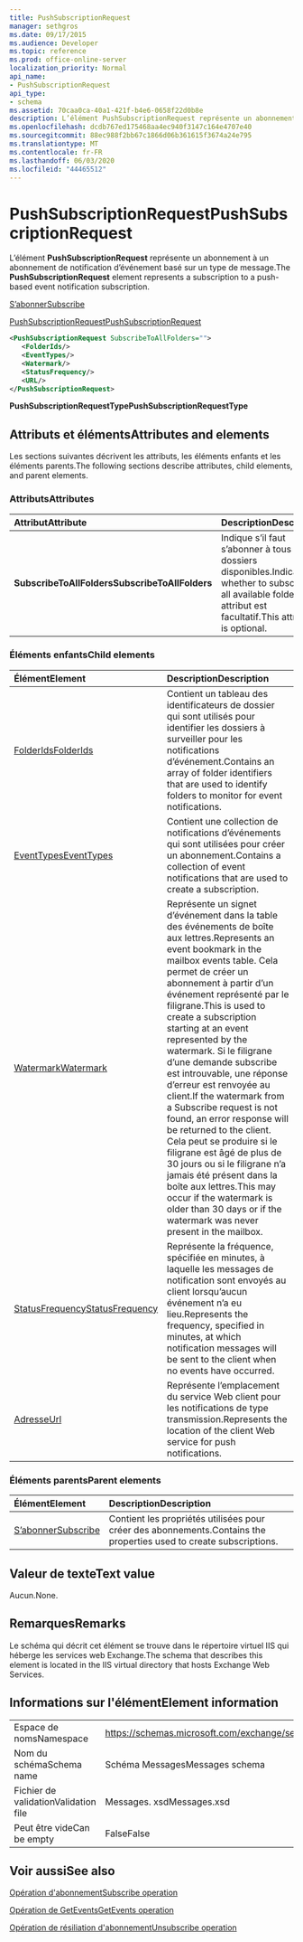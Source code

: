 ```yaml
---
title: PushSubscriptionRequest
manager: sethgros
ms.date: 09/17/2015
ms.audience: Developer
ms.topic: reference
ms.prod: office-online-server
localization_priority: Normal
api_name:
- PushSubscriptionRequest
api_type:
- schema
ms.assetid: 70caa0ca-40a1-421f-b4e6-0658f22d0b8e
description: L’élément PushSubscriptionRequest représente un abonnement à un abonnement de notification d’événement basé sur un type de message.
ms.openlocfilehash: dcdb767ed175468aa4ec940f3147c164e4707e40
ms.sourcegitcommit: 88ec988f2bb67c1866d06b361615f3674a24e795
ms.translationtype: MT
ms.contentlocale: fr-FR
ms.lasthandoff: 06/03/2020
ms.locfileid: "44465512"
---
```

# <a name="pushsubscriptionrequest"></a><span data-ttu-id="fe7e6-103">PushSubscriptionRequest</span><span class="sxs-lookup"><span data-stu-id="fe7e6-103">PushSubscriptionRequest</span></span>

<span data-ttu-id="fe7e6-104">L’élément **PushSubscriptionRequest** représente un abonnement à un abonnement de notification d’événement basé sur un type de message.</span><span class="sxs-lookup"><span data-stu-id="fe7e6-104">The **PushSubscriptionRequest** element represents a subscription to a push-based event notification subscription.</span></span> 
  
[<span data-ttu-id="fe7e6-105">S’abonner</span><span class="sxs-lookup"><span data-stu-id="fe7e6-105">Subscribe</span></span>](subscribe.md)
  
[<span data-ttu-id="fe7e6-106">PushSubscriptionRequest</span><span class="sxs-lookup"><span data-stu-id="fe7e6-106">PushSubscriptionRequest</span></span>](pushsubscriptionrequest.md)
  
```XML
<PushSubscriptionRequest SubscribeToAllFolders="">
   <FolderIds/>
   <EventTypes/>
   <Watermark/>
   <StatusFrequency/>
   <URL/>
</PushSubscriptionRequest>
```

 <span data-ttu-id="fe7e6-107">**PushSubscriptionRequestType**</span><span class="sxs-lookup"><span data-stu-id="fe7e6-107">**PushSubscriptionRequestType**</span></span>
## <a name="attributes-and-elements"></a><span data-ttu-id="fe7e6-108">Attributs et éléments</span><span class="sxs-lookup"><span data-stu-id="fe7e6-108">Attributes and elements</span></span>

<span data-ttu-id="fe7e6-109">Les sections suivantes décrivent les attributs, les éléments enfants et les éléments parents.</span><span class="sxs-lookup"><span data-stu-id="fe7e6-109">The following sections describe attributes, child elements, and parent elements.</span></span>
  
### <a name="attributes"></a><span data-ttu-id="fe7e6-110">Attributs</span><span class="sxs-lookup"><span data-stu-id="fe7e6-110">Attributes</span></span>

|<span data-ttu-id="fe7e6-111">**Attribut**</span><span class="sxs-lookup"><span data-stu-id="fe7e6-111">**Attribute**</span></span>|<span data-ttu-id="fe7e6-112">**Description**</span><span class="sxs-lookup"><span data-stu-id="fe7e6-112">**Description**</span></span>|
|:-----|:-----|
|<span data-ttu-id="fe7e6-113">**SubscribeToAllFolders**</span><span class="sxs-lookup"><span data-stu-id="fe7e6-113">**SubscribeToAllFolders**</span></span> <br/> |<span data-ttu-id="fe7e6-114">Indique s’il faut s’abonner à tous les dossiers disponibles.</span><span class="sxs-lookup"><span data-stu-id="fe7e6-114">Indicates whether to subscribe to all available folders.</span></span> <span data-ttu-id="fe7e6-115">Cet attribut est facultatif.</span><span class="sxs-lookup"><span data-stu-id="fe7e6-115">This attribute is optional.</span></span>  <br/> |
   
### <a name="child-elements"></a><span data-ttu-id="fe7e6-116">Éléments enfants</span><span class="sxs-lookup"><span data-stu-id="fe7e6-116">Child elements</span></span>

|<span data-ttu-id="fe7e6-117">**Élément**</span><span class="sxs-lookup"><span data-stu-id="fe7e6-117">**Element**</span></span>|<span data-ttu-id="fe7e6-118">**Description**</span><span class="sxs-lookup"><span data-stu-id="fe7e6-118">**Description**</span></span>|
|:-----|:-----|
|[<span data-ttu-id="fe7e6-119">FolderIds</span><span class="sxs-lookup"><span data-stu-id="fe7e6-119">FolderIds</span></span>](folderids.md) <br/> |<span data-ttu-id="fe7e6-120">Contient un tableau des identificateurs de dossier qui sont utilisés pour identifier les dossiers à surveiller pour les notifications d’événement.</span><span class="sxs-lookup"><span data-stu-id="fe7e6-120">Contains an array of folder identifiers that are used to identify folders to monitor for event notifications.</span></span>  <br/> |
|[<span data-ttu-id="fe7e6-121">EventTypes</span><span class="sxs-lookup"><span data-stu-id="fe7e6-121">EventTypes</span></span>](eventtypes.md) <br/> |<span data-ttu-id="fe7e6-122">Contient une collection de notifications d’événements qui sont utilisées pour créer un abonnement.</span><span class="sxs-lookup"><span data-stu-id="fe7e6-122">Contains a collection of event notifications that are used to create a subscription.</span></span>  <br/> |
|[<span data-ttu-id="fe7e6-123">Watermark</span><span class="sxs-lookup"><span data-stu-id="fe7e6-123">Watermark</span></span>](watermark.md) <br/> |<span data-ttu-id="fe7e6-124">Représente un signet d’événement dans la table des événements de boîte aux lettres.</span><span class="sxs-lookup"><span data-stu-id="fe7e6-124">Represents an event bookmark in the mailbox events table.</span></span> <span data-ttu-id="fe7e6-125">Cela permet de créer un abonnement à partir d’un événement représenté par le filigrane.</span><span class="sxs-lookup"><span data-stu-id="fe7e6-125">This is used to create a subscription starting at an event represented by the watermark.</span></span> <span data-ttu-id="fe7e6-126">Si le filigrane d’une demande subscribe est introuvable, une réponse d’erreur est renvoyée au client.</span><span class="sxs-lookup"><span data-stu-id="fe7e6-126">If the watermark from a Subscribe request is not found, an error response will be returned to the client.</span></span> <span data-ttu-id="fe7e6-127">Cela peut se produire si le filigrane est âgé de plus de 30 jours ou si le filigrane n’a jamais été présent dans la boîte aux lettres.</span><span class="sxs-lookup"><span data-stu-id="fe7e6-127">This may occur if the watermark is older than 30 days or if the watermark was never present in the mailbox.</span></span>  <br/> |
|[<span data-ttu-id="fe7e6-128">StatusFrequency</span><span class="sxs-lookup"><span data-stu-id="fe7e6-128">StatusFrequency</span></span>](statusfrequency.md) <br/> |<span data-ttu-id="fe7e6-129">Représente la fréquence, spécifiée en minutes, à laquelle les messages de notification sont envoyés au client lorsqu’aucun événement n’a eu lieu.</span><span class="sxs-lookup"><span data-stu-id="fe7e6-129">Represents the frequency, specified in minutes, at which notification messages will be sent to the client when no events have occurred.</span></span>  <br/> |
|[<span data-ttu-id="fe7e6-130">Adresse</span><span class="sxs-lookup"><span data-stu-id="fe7e6-130">Url </span></span>](url-ex15websvcsotherref.md) <br/> |<span data-ttu-id="fe7e6-131">Représente l’emplacement du service Web client pour les notifications de type transmission.</span><span class="sxs-lookup"><span data-stu-id="fe7e6-131">Represents the location of the client Web service for push notifications.</span></span>  <br/> |
   
### <a name="parent-elements"></a><span data-ttu-id="fe7e6-132">Éléments parents</span><span class="sxs-lookup"><span data-stu-id="fe7e6-132">Parent elements</span></span>

|<span data-ttu-id="fe7e6-133">**Élément**</span><span class="sxs-lookup"><span data-stu-id="fe7e6-133">**Element**</span></span>|<span data-ttu-id="fe7e6-134">**Description**</span><span class="sxs-lookup"><span data-stu-id="fe7e6-134">**Description**</span></span>|
|:-----|:-----|
|[<span data-ttu-id="fe7e6-135">S’abonner</span><span class="sxs-lookup"><span data-stu-id="fe7e6-135">Subscribe</span></span>](subscribe.md) <br/> |<span data-ttu-id="fe7e6-136">Contient les propriétés utilisées pour créer des abonnements.</span><span class="sxs-lookup"><span data-stu-id="fe7e6-136">Contains the properties used to create subscriptions.</span></span>  <br/> |
   
## <a name="text-value"></a><span data-ttu-id="fe7e6-137">Valeur de texte</span><span class="sxs-lookup"><span data-stu-id="fe7e6-137">Text value</span></span>

<span data-ttu-id="fe7e6-138">Aucun.</span><span class="sxs-lookup"><span data-stu-id="fe7e6-138">None.</span></span>
  
## <a name="remarks"></a><span data-ttu-id="fe7e6-139">Remarques</span><span class="sxs-lookup"><span data-stu-id="fe7e6-139">Remarks</span></span>

<span data-ttu-id="fe7e6-140">Le schéma qui décrit cet élément se trouve dans le répertoire virtuel IIS qui héberge les services web Exchange.</span><span class="sxs-lookup"><span data-stu-id="fe7e6-140">The schema that describes this element is located in the IIS virtual directory that hosts Exchange Web Services.</span></span>
  
## <a name="element-information"></a><span data-ttu-id="fe7e6-141">Informations sur l'élément</span><span class="sxs-lookup"><span data-stu-id="fe7e6-141">Element information</span></span>

|||
|:-----|:-----|
|<span data-ttu-id="fe7e6-142">Espace de noms</span><span class="sxs-lookup"><span data-stu-id="fe7e6-142">Namespace</span></span>  <br/> |https://schemas.microsoft.com/exchange/services/2006/messages  <br/> |
|<span data-ttu-id="fe7e6-143">Nom du schéma</span><span class="sxs-lookup"><span data-stu-id="fe7e6-143">Schema name</span></span>  <br/> |<span data-ttu-id="fe7e6-144">Schéma Messages</span><span class="sxs-lookup"><span data-stu-id="fe7e6-144">Messages schema</span></span>  <br/> |
|<span data-ttu-id="fe7e6-145">Fichier de validation</span><span class="sxs-lookup"><span data-stu-id="fe7e6-145">Validation file</span></span>  <br/> |<span data-ttu-id="fe7e6-146">Messages. xsd</span><span class="sxs-lookup"><span data-stu-id="fe7e6-146">Messages.xsd</span></span>  <br/> |
|<span data-ttu-id="fe7e6-147">Peut être vide</span><span class="sxs-lookup"><span data-stu-id="fe7e6-147">Can be empty</span></span>  <br/> |<span data-ttu-id="fe7e6-148">False</span><span class="sxs-lookup"><span data-stu-id="fe7e6-148">False</span></span>  <br/> |
   
## <a name="see-also"></a><span data-ttu-id="fe7e6-149">Voir aussi</span><span class="sxs-lookup"><span data-stu-id="fe7e6-149">See also</span></span>



[<span data-ttu-id="fe7e6-150">Opération d'abonnement</span><span class="sxs-lookup"><span data-stu-id="fe7e6-150">Subscribe operation</span></span>](subscribe-operation.md)
  
[<span data-ttu-id="fe7e6-151">Opération de GetEvents</span><span class="sxs-lookup"><span data-stu-id="fe7e6-151">GetEvents operation</span></span>](getevents-operation.md)
  
[<span data-ttu-id="fe7e6-152">Opération de résiliation d'abonnement</span><span class="sxs-lookup"><span data-stu-id="fe7e6-152">Unsubscribe operation</span></span>](unsubscribe-operation.md)

